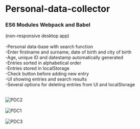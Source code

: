 # <h1>Personal-data-collector</h1>
<h3>ES6 Modules Webpack and Babel</h3>
(non-responsive desktop app)<br><br>
-Personal data-base with search function<br>
-Enter firstname and surname, date of birth and city of birth<br>
-Age, unique ID and datestamp automatically generated<br>
-Entries sorted in alphabetical order<br>
-Entries stored in localStorage<br>
-Check button before adding new entry<br>
-UI showing entries and search results<br>
-Several options for deleting entries from UI and localStorage<br><br><p>
  
![PDC2](https://user-images.githubusercontent.com/38325801/119843889-3e40a680-bf08-11eb-8be1-d84c60a72f3b.png)<br><br>
![PDC1](https://user-images.githubusercontent.com/38325801/119958831-b3ad8500-bfa3-11eb-8923-b871b8290a17.png)<br><br>
![PDC3](https://user-images.githubusercontent.com/38325801/119958839-b5774880-bfa3-11eb-9bcd-5ab08b84c801.png)<br><br>

